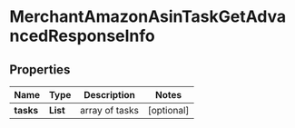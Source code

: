 # MerchantAmazonAsinTaskGetAdvancedResponseInfo


## Properties

| Name | Type | Description | Notes |
|------------ | ------------- | ------------- | -------------|
**tasks** | **List<MerchantAmazonAsinTaskGetAdvancedTaskInfo>** | array of tasks |[optional]|